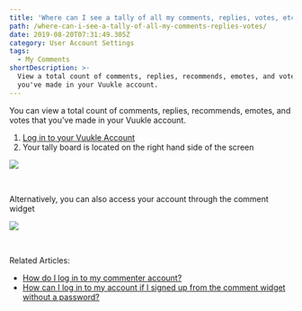 ```yaml
---
title: 'Where can I see a tally of all my comments, replies, votes, etc.?'
path: /where-can-i-see-a-tally-of-all-my-comments-replies-votes/
date: 2019-08-20T07:31:49.305Z
category: User Account Settings
tags:
  - My Comments
shortDescription: >-
  View a total count of comments, replies, recommends, emotes, and votes that
  you've made in your Vuukle account.
---
```

You can view a total count of comments, replies, recommends, emotes, and votes that you've made in your Vuukle account. 

1. [Log in to your Vuukle Account](https://news.vuukle.com)
2. Your tally board is located on the right hand side of the screen

![](/img/total-comments-replies-votes.png)



<Br>

Alternatively, you can also access your account through the comment widget

![](/img/widget-my-comments.png)

<br>

Related Articles: 

* [How do I log in to my commenter account?](https://docs.vuukle.com/how-do-i-log-in-to-my-commenter-account/)
* [How can I log in to my account if I signed up from the comment widget without a password?](https://docs.vuukle.com/how-can-i-log-in-to-my-account-if-i-signed-up-from-the-comment-widget-without-a-password/)
